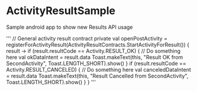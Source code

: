 # ActivityResultSample
Sample android app to show new Results API usage

'''
 // General activity result contract
    private val openPostActivity =
        registerForActivityResult(ActivityResultContracts.StartActivityForResult()) { result ->
            if (result.resultCode == Activity.RESULT_OK) {
                // Do something here
                val okDataIntent = result.data
                Toast.makeText(this, "Result OK from SecondActivity", Toast.LENGTH_SHORT).show()
            }
            if (result.resultCode == Activity.RESULT_CANCELED) {
                // Do something here
                val canceledDataIntent = result.data
                Toast.makeText(this, "Result Cancelled from SecondActivity", Toast.LENGTH_SHORT).show()
            }
        }
'''
